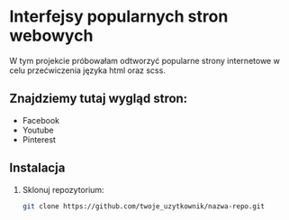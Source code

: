 # Interfejsy popularnych stron webowych

W tym projekcie próbowałam odtworzyć popularne strony internetowe w celu przećwiczenia języka html oraz scss.

## Znajdziemy tutaj wygląd stron:

- Facebook
- Youtube
- Pinterest

## Instalacja

1. Sklonuj repozytorium:
   ```bash
   git clone https://github.com/twoje_uzytkownik/nazwa-repo.git
